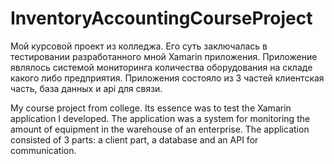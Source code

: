 # InventoryAccountingCourseProject

Мой курсовой проект из колледжа. Его суть заключалась в тестировании разработанного мной Xamarin приложения. Приложение являлось системой мониторинга количества оборудования на складе какого либо предприятия. Приложения состояло из 3 частей клиентская часть, база данных и api для связи.

My course project from college. Its essence was to test the Xamarin application I developed. The application was a system for monitoring the amount of equipment in the warehouse of an enterprise. The application consisted of 3 parts: a client part, a database and an API for communication.

